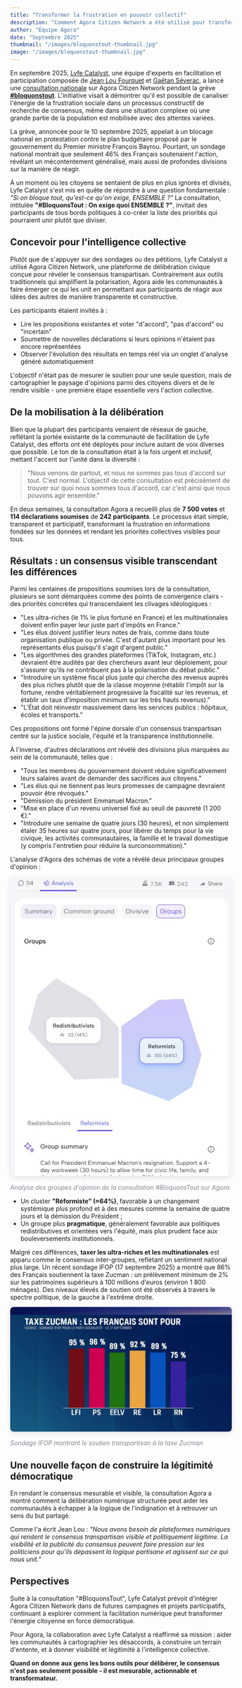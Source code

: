 ```yaml
---
title: "Transformer la frustration en pouvoir collectif"
description: "Comment Agora Citizen Network a été utilisé pour transformer une mobilisation de masse en revendications démocratiques partagées lors de la grève #bloquonstout en France."
author: "Équipe Agora"
date: "Septembre 2025"
thumbnail: "/images/bloquonstout-thumbnail.jpg"
image: "/images/bloquonstout-thumbnail.jpg"
---
```


En septembre 2025, [Lyfe Catalyst](https://lyfe-catalyst.org/), une équipe d'experts en facilitation et participation composée de [Jean Lou Fourquet](https://www.linkedin.com/in/jean-lou-fourquet) et [Gaëtan Séverac](https://www.linkedin.com/in/gaetansev), a lancé une [consultation nationale](https://www.agoracitizen.app/conversation/rZGrIg) sur Agora Citizen Network pendant la grève **[#bloquonstout](https://fr.wikipedia.org/wiki/Bloquons_tout)**. L'initiative visait à démontrer qu'il est possible de canaliser l'énergie de la frustration sociale dans un processus constructif de recherche de consensus, même dans une situation complexe où une grande partie de la population est mobilisée avec des attentes variées.

La grève, annoncée pour le 10 septembre 2025, appelait à un blocage national en protestation contre le plan budgétaire proposé par le gouvernement du Premier ministre François Bayrou. Pourtant, un sondage national montrait que seulement 46% des Français soutenaient l'action, révélant un mécontentement généralisé, mais aussi de profondes divisions sur la manière de réagir.

À un moment où les citoyens se sentaient de plus en plus ignorés et divisés, Lyfe Catalyst s'est mis en quête de répondre à une question fondamentale : *"Si on bloque tout, qu'est-ce qu'on exige, ENSEMBLE ?"* La consultation, intitulée **"#BloquonsTout : On exige quoi ENSEMBLE ?"**, invitait des participants de tous bords politiques à co-créer la liste des priorités qui pourraient unir plutôt que diviser.

## Concevoir pour l'intelligence collective

Plutôt que de s'appuyer sur des sondages ou des pétitions, Lyfe Catalyst a utilisé Agora Citizen Network, une plateforme de délibération civique conçue pour révéler le consensus transpartisan. Contrairement aux outils traditionnels qui amplifient la polarisation, Agora aide les communautés à faire émerger ce qui les unit en permettant aux participants de réagir aux idées des autres de manière transparente et constructive.

Les participants étaient invités à :
- Lire les propositions existantes et voter "d'accord", "pas d'accord" ou "incertain"
- Soumettre de nouvelles déclarations si leurs opinions n'étaient pas encore représentées
- Observer l'évolution des résultats en temps réel via un onglet d'analyse généré automatiquement

L'objectif n'était pas de mesurer le soutien pour une seule question, mais de cartographier le paysage d'opinions parmi des citoyens divers et de le rendre visible - une première étape essentielle vers l'action collective.

## De la mobilisation à la délibération

Bien que la plupart des participants venaient de réseaux de gauche, reflétant la portée existante de la communauté de facilitation de Lyfe Catalyst, des efforts ont été déployés pour inclure autant de voix diverses que possible. Le ton de la consultation était à la fois urgent et inclusif, mettant l'accent sur l'unité dans la diversité :

> "Nous venons de partout, et nous ne sommes pas tous d'accord sur tout. C'est normal. L'objectif de cette consultation est précisément de trouver sur quoi nous sommes tous d'accord, car c'est ainsi que nous pouvons agir ensemble."

En deux semaines, la consultation Agora a recueilli plus de **7 500 votes** et **114 déclarations soumises** de **242 participants**. Le processus était simple, transparent et participatif, transformant la frustration en informations fondées sur les données et rendant les priorités collectives visibles pour tous.

## Résultats : un consensus visible transcendant les différences

Parmi les centaines de propositions soumises lors de la consultation, plusieurs se sont démarquées comme des points de convergence clairs - des priorités concrètes qui transcendaient les clivages idéologiques :

- "Les ultra-riches (le 1% le plus fortuné en France) et les multinationales doivent enfin payer leur juste part d'impôts en France."
- "Les élus doivent justifier leurs notes de frais, comme dans toute organisation publique ou privée. C'est d'autant plus important pour les représentants élus puisqu'il s'agit d'argent public."
- "Les algorithmes des grandes plateformes (TikTok, Instagram, etc.) devraient être audités par des chercheurs avant leur déploiement, pour s'assurer qu'ils ne contribuent pas à la polarisation du débat public."
- "Introduire un système fiscal plus juste qui cherche des revenus auprès des plus riches plutôt que de la classe moyenne (rétablir l'impôt sur la fortune, rendre véritablement progressive la fiscalité sur les revenus, et établir un taux d'imposition minimum sur les très hauts revenus)."
- "L'État doit réinvestir massivement dans les services publics : hôpitaux, écoles et transports."

Ces propositions ont formé l'épine dorsale d'un consensus transpartisan centré sur la justice sociale, l'équité et la transparence institutionnelle.

À l'inverse, d'autres déclarations ont révélé des divisions plus marquées au sein de la communauté, telles que :

- "Tous les membres du gouvernement doivent réduire significativement leurs salaires avant de demander des sacrifices aux citoyens."
- "Les élus qui ne tiennent pas leurs promesses de campagne devraient pouvoir être révoqués."
- "Démission du président Emmanuel Macron."
- "Mise en place d'un revenu universel fixé au seuil de pauvreté (1 200 €)."
- "Introduire une semaine de quatre jours (30 heures), et non simplement étaler 35 heures sur quatre jours, pour libérer du temps pour la vie civique, les activités communautaires, la famille et le travail domestique (y compris l'entretien pour réduire la surconsommation)."

L'analyse d'Agora des schémas de vote a révélé deux principaux groupes d'opinion :

<div class="text-center my-4">
  <img src="/images/bloquonstout-analysis.jpg" alt="Analyse des groupes d'opinion d'Agora montrant deux clusters" class="img-fluid" style="max-width: 100%; border-radius: 8px; box-shadow: 0 4px 12px rgba(0, 0, 0, 0.1);">
  <p class="mt-2" style="font-size: 14px; color: #818992; font-style: italic;">Analyse des groupes d'opinion de la consultation #BloquonsTout sur Agora</p>
</div>

- Un cluster **"Réformiste" (≈64%)**, favorable à un changement systémique plus profond et à des mesures comme la semaine de quatre jours et la démission du Président ;
- Un groupe plus **pragmatique**, généralement favorable aux politiques redistributives et orientées vers l'équité, mais plus prudent face aux bouleversements institutionnels.

Malgré ces différences, **taxer les ultra-riches et les multinationales** est apparu comme le consensus inter-groupes, reflétant un sentiment national plus large. Un récent sondage IFOP (17 septembre 2025) a montré que 86% des Français soutiennent la taxe Zucman : un prélèvement minimum de 2% sur les patrimoines supérieurs à 100 millions d'euros (environ 1 800 ménages). Des niveaux élevés de soutien ont été observés à travers le spectre politique, de la gauche à l'extrême droite.

<div class="text-center my-4">
  <img src="/images/zucman-tax-support.jpg" alt="Sondage montrant un large soutien pour la taxe Zucman à travers le spectre politique" class="img-fluid" style="max-width: 100%; border-radius: 8px; box-shadow: 0 4px 12px rgba(0, 0, 0, 0.1);">
  <p class="mt-2" style="font-size: 14px; color: #818992; font-style: italic;">Sondage IFOP montrant le soutien transpartisan à la taxe Zucman</p>
</div>

## Une nouvelle façon de construire la légitimité démocratique

En rendant le consensus mesurable et visible, la consultation Agora a montré comment la délibération numérique structurée peut aider les communautés à échapper à la logique de l'indignation et à retrouver un sens du but partagé.

Comme l'a écrit Jean Lou : *"Nous avons besoin de plateformes numériques qui rendent le consensus transpartisan visible et politiquement légitime. La visibilité et la publicité du consensus peuvent faire pression sur les politiciens pour qu'ils dépassent la logique partisane et agissent sur ce qui nous unit."*

## Perspectives

Suite à la consultation "#BloquonsTout", Lyfe Catalyst prévoit d'intégrer Agora Citizen Network dans de futures campagnes et projets participatifs, continuant à explorer comment la facilitation numérique peut transformer l'énergie citoyenne en force démocratique.

Pour Agora, la collaboration avec Lyfe Catalyst a réaffirmé sa mission : aider les communautés à cartographier les désaccords, à construire un terrain d'entente, et à donner visibilité et légitimité à l'intelligence collective.

**Quand on donne aux gens les bons outils pour délibérer, le consensus n'est pas seulement possible - il est mesurable, actionnable et transformateur.**
